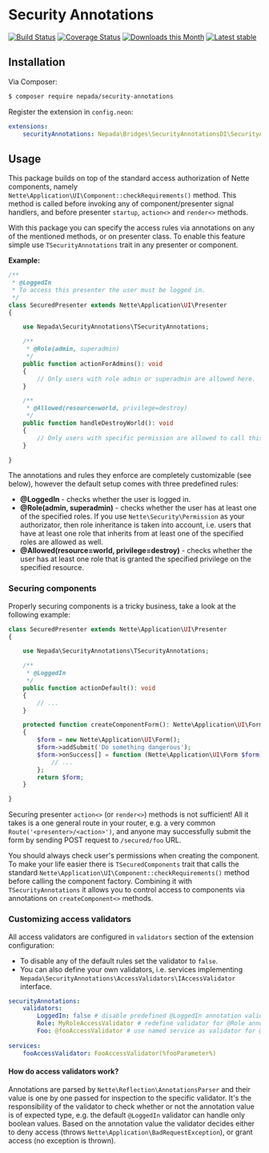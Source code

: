 Security Annotations
====================

[![Build Status](https://travis-ci.org/nepada/security-annotations.svg?branch=master)](https://travis-ci.org/nepada/security-annotations)
[![Coverage Status](https://coveralls.io/repos/github/nepada/security-annotations/badge.svg?branch=master)](https://coveralls.io/github/nepada/security-annotations?branch=master)
[![Downloads this Month](https://img.shields.io/packagist/dm/nepada/security-annotations.svg)](https://packagist.org/packages/nepada/security-annotations)
[![Latest stable](https://img.shields.io/packagist/v/nepada/security-annotations.svg)](https://packagist.org/packages/nepada/security-annotations)


Installation
------------

Via Composer:

```sh
$ composer require nepada/security-annotations
```

Register the extension in `config.neon`:

```yaml
extensions:
    securityAnnotations: Nepada\Bridges\SecurityAnnotationsDI\SecurityAnnotationsExtension
```


Usage
-----

This package builds on top of the standard access authorization of Nette components, namely `Nette\Application\UI\Component::checkRequirements()` method.
This method is called before invoking any of component/presenter signal handlers, and before presenter `startup`, `action<>` and `render<>` methods.

With this package you can specify the access rules via annotations on any of the mentioned methods, or on presenter class.
To enable this feature simple use `TSecurityAnnotations` trait in any presenter or component.

**Example:**
```php
/**
 * @LoggedIn
 * To access this presenter the user must be logged in.
 */
class SecuredPresenter extends Nette\Application\UI\Presenter
{

    use Nepada\SecurityAnnotations\TSecurityAnnotations;

    /**
     * @Role(admin, superadmin)
     */
    public function actionForAdmins(): void
    {
        // Only users with role admin or superadmin are allowed here.
    }

    /**
     * @Allowed(resource=world, privilege=destroy)
     */
    public function handleDestroyWorld(): void
    {
        // Only users with specific permission are allowed to call this signal.
    }

}
```

The annotations and rules they enforce are completely customizable (see below), however the default setup comes with three predefined rules:

- **@LoggedIn** - checks whether the user is logged in.
- **@Role(admin, superadmin)** - checks whether the user has at least one of the specified roles.
  If you use `Nette\Security\Permission` as your authorizator, then role inheritance is taken into account, i.e. users that have at least one role that inherits from at least one of the specified roles are allowed as well.
- **@Allowed(resource=world, privilege=destroy)** - checks whether the user has at least one role that is granted the specified privilege on the specified resource.


### Securing components

Properly securing components is a tricky business, take a look at the following example:

```php
class SecuredPresenter extends Nette\Application\UI\Presenter
{

    use Nepada\SecurityAnnotations\TSecurityAnnotations;

    /**
     * @LoggedIn
     */
    public function actionDefault(): void
    {
        // ...
    }

    protected function createComponentForm(): Nette\Application\UI\Form
    {
        $form = new Nette\Application\UI\Form();
        $form->addSubmit('Do something dangerous');
        $form->onSuccess[] = function (Nette\Application\UI\Form $form): void {
            // ...
        };
        return $form;
    }

}
```

Securing presenter `action<>` (or `render<>`) methods is not sufficient! All it takes is a one general route in your router, e.g. a very common `Route('<presenter>/<action>')`, and anyone may successfully submit the form by sending POST request to `/secured/foo` URL.

You should always check user's permissions when creating the component. To make your life easier there is `TSecuredComponents` trait that calls the standard `Nette\Application\UI\Component::checkRequirements()` method before calling the component factory. Combining it with `TSecurityAnnotations` it allows you to control access to components via annotations on `createComponent<>` methods.


### Customizing access validators

All access validators are configured in `validators` section of the extension configuration:
- To disable any of the default rules set the validator to `false`.
- You can also define your own validators, i.e. services implementing `Nepada\SecurityAnnotations\AccessValidators\IAccessValidator` interface.

```yaml
securityAnnotations:
    validators:
        LoggedIn: false # disable predefined @LoggedIn annotation validator 
        Role: MyRoleAccessValidator # redefine validator for @Role annotation
        Foo: @fooAccessValidator # use named service as validator for @Foo annotation
        
services:
    fooAccessValidator: FooAccessValidator(%fooParameter%)
```

#### How do access validators work?

Annotations are parsed by `Nette\Reflection\AnnotationsParser` and their value is one by one passed for inspection to the specific validator.
It's the responsibility of the validator to check whether or not the annotation value is of expected type, e.g. the default `@LoggedIn` validator can handle only boolean values.
Based on the annotation value the validator decides either to deny access (throws `Nette\Application\BadRequestException`), or grant access (no exception is thrown).
